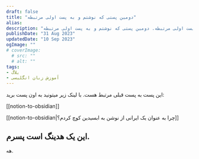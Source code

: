 ```yaml
---
draft: false
title: "دومین پستی که نوشتم و به پست اولی مرتبطه"
alias: 
description: "دومین پستی که نوشتم و به پست اولی مرتبطه. دومین پستی که نوشتم و به پست اولی مرتبطه. دومین پستی که نوشتم و به پست اولی مرتبطه"
publishDate: "31 Aug 2023"
updatedDate: "10 Sep 2023"
ogImage: ""
# coverImage:
  # src: ""
  # alt: ""
tags: 
- بلاگ
- آموزش زبان انگلیسی
---
```



این پست به پست قبلی مرتبط هست. با لینک زیر میتونید به اون پست برید: 

[[notion-to-obsidian]]

[[notion-to-obsidian|چرا به عنوان یک ایرانی از نوشن به ابسیدین کوچ کردم؟]]
## این یک هدینگ است پسرم. 

هه. 




